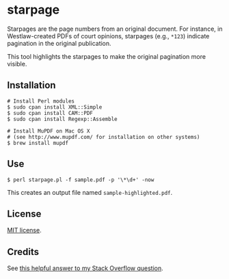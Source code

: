 # starpage

Starpages are the page numbers from an original document. For instance, in 
Westlaw-created PDFs of court opinions, starpages (e.g., `*123`) indicate 
pagination in the original publication.

This tool highlights the starpages to make the original pagination more visible.

## Installation

    # Install Perl modules
    $ sudo cpan install XML::Simple
    $ sudo cpan install CAM::PDF
    $ sudo cpan install Regexp::Assemble

    # Install MuPDF on Mac OS X 
    # (see http://www.mupdf.com/ for installation on other systems)
    $ brew install mupdf

## Use

    $ perl starpage.pl -f sample.pdf -p '\*\d+' -now

This creates an output file named `sample-highlighted.pdf`.

## License

[MIT license](http://opensource.org/licenses/MIT).

## Credits

See [this helpful answer to my Stack Overflow question](http://stackoverflow.com/questions/19414763/detect-and-alter-strings-in-pdfs/19551997).
